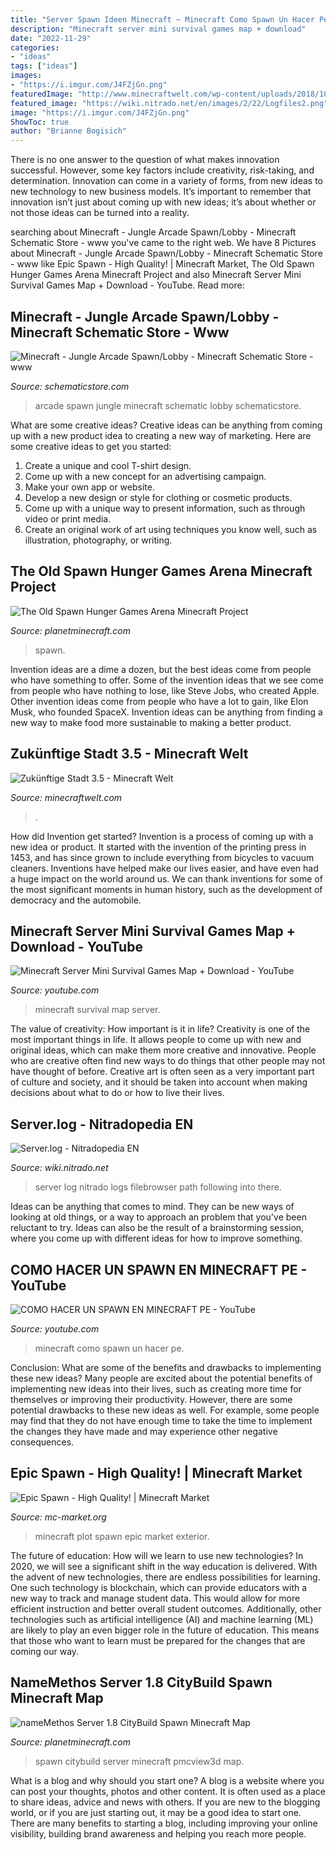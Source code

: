 ```yaml
---
title: "Server Spawn Ideen Minecraft ~ Minecraft Como Spawn Un Hacer Pe"
description: "Minecraft server mini survival games map + download"
date: "2022-11-29"
categories:
- "ideas"
tags: ["ideas"]
images:
- "https://i.imgur.com/J4FZjGn.png"
featuredImage: "http://www.minecraftwelt.com/wp-content/uploads/2018/10/385fa2000f9f3fd3b8e9b96d9fbd4638.jpeg"
featured_image: "https://wiki.nitrado.net/en/images/2/22/Logfiles2.png"
image: "https://i.imgur.com/J4FZjGn.png"
ShowToc: true
author: "Brianne Bogisich"
---
```



There is no one answer to the question of what makes innovation successful. However, some key factors include creativity, risk-taking, and determination. Innovation can come in a variety of forms, from new ideas to new technology to new business models. It’s important to remember that innovation isn’t just about coming up with new ideas; it’s about whether or not those ideas can be turned into a reality.

	

		
searching about Minecraft - Jungle Arcade Spawn/Lobby - Minecraft Schematic Store - www you've came to the right web. We have 8 Pictures about Minecraft - Jungle Arcade Spawn/Lobby - Minecraft Schematic Store - www like Epic Spawn - High Quality! | Minecraft Market, The Old Spawn Hunger Games Arena Minecraft Project and also Minecraft Server Mini Survival Games Map + Download - YouTube. Read more:
		
    
## Minecraft - Jungle Arcade Spawn/Lobby - Minecraft Schematic Store - Www

<img loading=lazy src="https://www.schematicstore.com/shopdata/4590/sales/8c6e35fcdcba965ab09eea4624323647.jpg" onerror="this.onerror=null;this.src='https://tse4.mm.bing.net/th?id=OIP.BpJASBtrtQ6lxayEBgSW6wHaFk&amp;pid=15.1';" alt="Minecraft - Jungle Arcade Spawn/Lobby - Minecraft Schematic Store - www">

_Source: schematicstore.com_

>arcade spawn jungle minecraft schematic lobby schematicstore. 

	

What are some creative ideas?
Creative ideas can be anything from coming up with a new product idea to creating a new way of marketing. Here are some creative ideas to get you started: 
1. Create a unique and cool T-shirt design.
2. Come up with a new concept for an advertising campaign.
3. Make your own app or website.
4. Develop a new design or style for clothing or cosmetic products. 
5. Come up with a unique way to present information, such as through video or print media. 
6. Create an original work of art using techniques you know well, such as illustration, photography, or writing.

    
## The Old Spawn Hunger Games Arena Minecraft Project

<img loading=lazy src="http://static.planetminecraft.com/files/resource_media/screenshot/1320/2013-05-17_122111_5489005_lrg.jpg" onerror="this.onerror=null;this.src='https://tse4.mm.bing.net/th?id=OIP.aqJfEvEXo09XSaXYn7bFXgHaD4&amp;pid=15.1';" alt="The Old Spawn Hunger Games Arena Minecraft Project">

_Source: planetminecraft.com_

>spawn. 

	

Invention ideas are a dime a dozen, but the best ideas come from people who have something to offer. Some of the invention ideas that we see come from people who have nothing to lose, like Steve Jobs, who created Apple. Other invention ideas come from people who have a lot to gain, like Elon Musk, who founded SpaceX. Invention ideas can be anything from finding a new way to make food more sustainable to making a better product.

    
## Zukünftige Stadt 3.5 - Minecraft Welt

<img loading=lazy src="http://www.minecraftwelt.com/wp-content/uploads/2018/10/385fa2000f9f3fd3b8e9b96d9fbd4638.jpeg" onerror="this.onerror=null;this.src='https://tse3.mm.bing.net/th?id=OIP.mwSfzL9Ns2_nLCSX4MaiJgHaEK&amp;pid=15.1';" alt="Zukünftige Stadt 3.5 - Minecraft Welt">

_Source: minecraftwelt.com_

>. 

	

How did Invention get started?
Invention is a process of coming up with a new idea or product. It started with the invention of the printing press in 1453, and has since grown to include everything from bicycles to vacuum cleaners. Inventions have helped make our lives easier, and have even had a huge impact on the world around us. We can thank inventions for some of the most significant moments in human history, such as the development of democracy and the automobile.

    
## Minecraft Server Mini Survival Games Map + Download - YouTube

<img loading=lazy src="https://i.ytimg.com/vi/tFeRyvM9i6k/maxresdefault.jpg" onerror="this.onerror=null;this.src='https://tse1.mm.bing.net/th?id=OIP.Wj5aG0iJj2LFJZysOgGhxwHaEK&amp;pid=15.1';" alt="Minecraft Server Mini Survival Games Map + Download - YouTube">

_Source: youtube.com_

>minecraft survival map server. 

	

The value of creativity: How important is it in life?
Creativity is one of the most important things in life. It allows people to come up with new and original ideas, which can make them more creative and innovative. People who are creative often find new ways to do things that other people may not have thought of before. Creative art is often seen as a very important part of culture and society, and it should be taken into account when making decisions about what to do or how to live their lives.

    
## Server.log - Nitradopedia EN

<img loading=lazy src="https://wiki.nitrado.net/en/images/2/22/Logfiles2.png" onerror="this.onerror=null;this.src='https://tse3.mm.bing.net/th?id=OIP.mtPrzfMavJynF_kNwjG27QHaDt&amp;pid=15.1';" alt="Server.log - Nitradopedia EN">

_Source: wiki.nitrado.net_

>server log nitrado logs filebrowser path following into there. 

	

Ideas can be anything that comes to mind. They can be new ways of looking at old things, or a way to approach an problem that you've been reluctant to try. Ideas can also be the result of a brainstorming session, where you come up with different ideas for how to improve something.

    
## COMO HACER UN SPAWN EN MINECRAFT PE - YouTube

<img loading=lazy src="https://i.ytimg.com/vi/jtqgM217lUY/maxresdefault.jpg" onerror="this.onerror=null;this.src='https://tse1.mm.bing.net/th?id=OIP.Kd0rpcHCToa6dKfUrU05LgHaEK&amp;pid=15.1';" alt="COMO HACER UN SPAWN EN MINECRAFT PE - YouTube">

_Source: youtube.com_

>minecraft como spawn un hacer pe. 

	

Conclusion: What are some of the benefits and drawbacks to implementing these new ideas?
Many people are excited about the potential benefits of implementing new ideas into their lives, such as creating more time for themselves or improving their productivity. However, there are some potential drawbacks to these new ideas as well. For example, some people may find that they do not have enough time to take the time to implement the changes they have made and may experience other negative consequences.

    
## Epic Spawn - High Quality! | Minecraft Market

<img loading=lazy src="https://i.imgur.com/J4FZjGn.png" onerror="this.onerror=null;this.src='https://tse2.mm.bing.net/th?id=OIP.3NJwzfv4Pyjjtdv9P_VJFQHaEK&amp;pid=15.1';" alt="Epic Spawn - High Quality! | Minecraft Market">

_Source: mc-market.org_

>minecraft plot spawn epic market exterior. 

	

The future of education: How will we learn to use new technologies?
In 2020, we will see a significant shift in the way education is delivered. With the advent of new technologies, there are endless possibilities for learning. One such technology is blockchain, which can provide educators with a new way to track and manage student data. This would allow for more efficient instruction and better overall student outcomes. Additionally, other technologies such as artificial intelligence (AI) and machine learning (ML) are likely to play an even bigger role in the future of education. This means that those who want to learn must be prepared for the changes that are coming our way.

    
## NameMethos Server 1.8 CityBuild Spawn Minecraft Map

<img loading=lazy src="https://static.planetminecraft.com/files/resource_media/screenshot/1733/20170819231848-1-1503177616.jpg" onerror="this.onerror=null;this.src='https://tse2.mm.bing.net/th?id=OIP.UR19uOvXygAo88gnohItsAHaEK&amp;pid=15.1';" alt="nameMethos Server 1.8 CityBuild Spawn Minecraft Map">

_Source: planetminecraft.com_

>spawn citybuild server minecraft pmcview3d map. 

	

What is a blog and why should you start one?
A blog is a website where you can post your thoughts, photos and other content. It is often used as a place to share ideas, advice and news with others. If you are new to the blogging world, or if you are just starting out, it may be a good idea to start one. There are many benefits to starting a blog, including improving your online visibility, building brand awareness and helping you reach more people.

